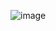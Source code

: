 ![image](https://user-images.githubusercontent.com/68208476/182674540-01fb6afb-2aee-46a6-aad4-6cc7c0fd353a.png)

